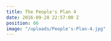 ```yaml
---
title: The People's Plan 4
date: 2016-09-28 22:57:00 Z
position: 66
image: "/uploads/People's-Plan-4.jpg"
---
```


